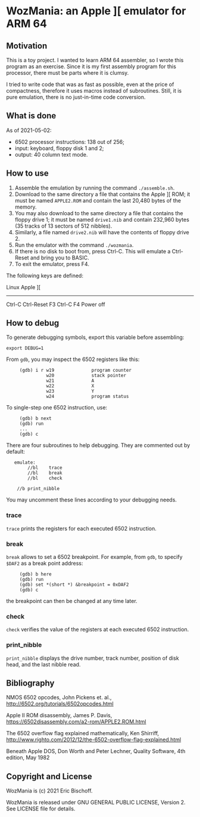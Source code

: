 # WozMania: an Apple ][ emulator for ARM 64

## Motivation

This is a toy project. I wanted to learn ARM 64 assembler, so I wrote this
program as an exercise. Since it is my first assembly program for this
processor, there must be parts where it is clumsy.

I tried to write code that was as fast as possible, even at the price of
compactness, therefore it uses macros instead of subroutines. Still, it is
pure emulation, there is no just-in-time code conversion.


## What is done

As of 2021-05-02:

* 6502 processor instructions: 138 out of 256;
* input: keyboard, floppy disk 1 and 2;
* output: 40 column text mode.


## How to use

1. Assemble the emulation by running the command `./assemble.sh`.
2. Download to the same directory a file that contains the
   Apple ][ ROM; it must be named `APPLE2.ROM` and contain the
   last 20,480 bytes of the memory.
3. You may also download to the same directory a file that contains
   the floppy drive 1; it must be named `drive1.nib` and contain
   232,960 bytes (35 tracks of 13 sectors of 512 nibbles).
4. Similarly, a file named `drive2.nib` will have the contents
   of floppy drive 2.
5. Run the emulator with the command `./wozmania`.
6. If there is no disk to boot from, press Ctrl-C.
   This will emulate a Ctrl-Reset and bring you to BASIC.
7. To exit the emulator, press F4.

The following keys are defined:

   Linux		Apple ][
   -----		--------
   Ctrl-C		Ctrl-Reset
   F3			Ctrl-C
   F4			Power off


## How to debug

To generate debugging symbols, export this variable before assembling:
```
export DEBUG=1
```

From `gdb`, you may inspect the 6502 registers like this:
```
     (gdb) i r w19              program counter
               w20              stack pointer
               w21              A
               w22              X
               w23              Y
               w24              program status
```

To single-step one 6502 instruction, use:
```
     (gdb) b next
     (gdb) run
     ...
     (gdb) c
```

There are four subroutines to help debugging.
They are commented out by default:
```
   emulate:
        //bl    trace
        //bl    break
        //bl    check

	//b	print_nibble
```

You may uncomment these lines according to your debugging needs.

### trace

`trace` prints the registers for each executed 6502 instruction.

### break

`break` allows to set a 6502 breakpoint. For example, from `gdb`, to specify
`$DAF2` as a break point address:
```
     (gdb) b here
     (gdb) run
     (gdb) set *(short *) &breakpoint = 0xDAF2
     (gdb) c
```
the breakpoint can then be changed at any time later.

### check

`check` verifies the value of the registers at each executed 6502 instruction.

### print_nibble

`print_nibble` displays the drive number, track number, position of disk head, and the last nibble read.


## Bibliography

NMOS 6502 opcodes,
John Pickens et. al.,
http://6502.org/tutorials/6502opcodes.html

Apple II ROM disassembly,
James P. Davis,
https://6502disassembly.com/a2-rom/APPLE2.ROM.html

The 6502 overflow flag explained mathematically,
Ken Shirriff,
http://www.righto.com/2012/12/the-6502-overflow-flag-explained.html

Beneath Apple DOS,
Don Worth and Peter Lechner,
Quality Software, 4th edition, May 1982


## Copyright and License

WozMania is (c) 2021 Eric Bischoff.

WozMania is released under GNU GENERAL PUBLIC LICENSE, Version 2.
See LICENSE file for details.
